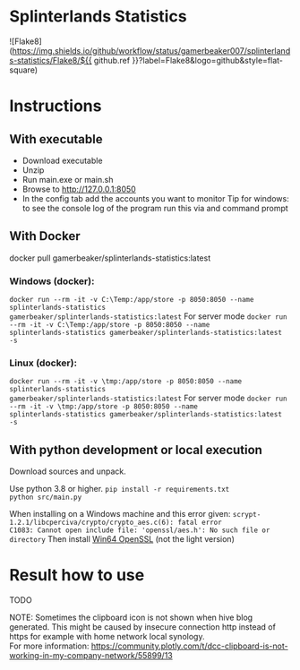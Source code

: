 # Splinterlands Statistics

![Flake8](https://img.shields.io/github/workflow/status/gamerbeaker007/splinterlands-statistics/Flake8/${{ github.ref }}?label=Flake8&logo=github&style=flat-square)

# Instructions

## With executable

* Download executable
* Unzip
* Run main.exe or main.sh
* Browse to http://127.0.0.1:8050
* In the config tab add the accounts you want to monitor
  Tip for windows: to see the console log of the program run this via and command prompt

## With Docker

docker pull gamerbeaker/splinterlands-statistics:latest

### Windows (docker):

<code>docker run --rm -it -v C:\Temp\:/app/store -p 8050:8050 --name splinterlands-statistics
gamerbeaker/splinterlands-statistics:latest</code>
For server mode
<code>docker run --rm -it -v C:\Temp\:/app/store -p 8050:8050 --name splinterlands-statistics
gamerbeaker/splinterlands-statistics:latest -s</code>

### Linux (docker):

<code>docker run --rm -it -v \tmp\:/app/store -p 8050:8050 --name splinterlands-statistics
gamerbeaker/splinterlands-statistics:latest</code>
For server mode
<code>docker run --rm -it -v \tmp\:/app/store -p 8050:8050 --name splinterlands-statistics
gamerbeaker/splinterlands-statistics:latest -s</code>

## With python development or local execution

Download sources and unpack.

Use python 3.8 or higher.
<code>pip install -r requirements.txt
python src/main.py</code>

When installing on a Windows machine and this error given:
<code>scrypt-1.2.1/libcperciva/crypto/crypto_aes.c(6): fatal error C1083: Cannot open include file: 'openssl/aes.h': No
such file or directory</code>
Then install [Win64 OpenSSL](https://slproweb.com/products/Win32OpenSSL.html) (not the light version)

# Result how to use

TODO

NOTE: Sometimes the clipboard icon is not shown when hive blog generated.
This might be caused by insecure connection http instead of https for example with home network local synology.  
For more information: https://community.plotly.com/t/dcc-clipboard-is-not-working-in-my-company-network/55899/13

